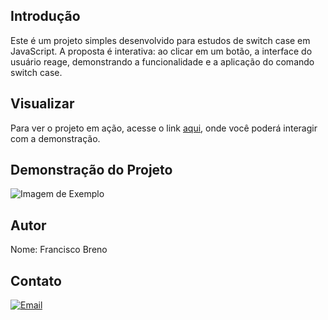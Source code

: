 ## Introdução
Este é um projeto simples desenvolvido para estudos de switch case em JavaScript. A proposta é interativa: ao clicar em um botão, a interface do usuário reage, demonstrando a funcionalidade e a aplicação do comando switch case.

## Visualizar

Para ver o projeto em ação, acesse o link [aqui](), onde você poderá interagir com a demonstração.

## Demonstração do Projeto

![Imagem de Exemplo]()

## Autor
Nome: Francisco Breno

## Contato
[![Email](https://img.shields.io/badge/Gmail-D14836?style=for-the-badge&logo=gmail&logoColor=white)](mailto:franciscobrenolira@gmail.com)
